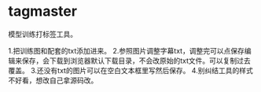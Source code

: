 # tagmaster
模型训练打标签工具。

1.把训练图和配套的txt添加进来。
2.参照图片调整字幕txt，调整完可以点保存编辑来保存，会下载到浏览器默认下载目录，不会改原始的txt文件。可以复制过去覆盖。
3.还没有txt的图片可以在空白文本框里写然后保存。
4.别纠结工具的样式不好看，想改自己拿源码改。
